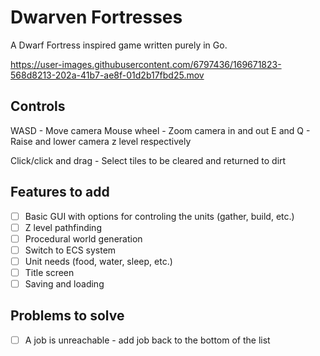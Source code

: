 # Dwarven Fortresses

A Dwarf Fortress inspired game written purely in Go.

https://user-images.githubusercontent.com/6797436/169671823-568d8213-202a-41b7-ae8f-01d2b17fbd25.mov

## Controls

WASD - Move camera
Mouse wheel - Zoom camera in and out
E and Q - Raise and lower camera z level respectively

Click/click and drag - Select tiles to be cleared and returned to dirt

## Features to add

- [ ] Basic GUI with options for controling the units (gather, build, etc.)
- [ ] Z level pathfinding
- [ ] Procedural world generation
- [ ] Switch to ECS system
- [ ] Unit needs (food, water, sleep, etc.)
- [ ] Title screen
- [ ] Saving and loading

## Problems to solve

- [ ] A job is unreachable - add job back to the bottom of the list